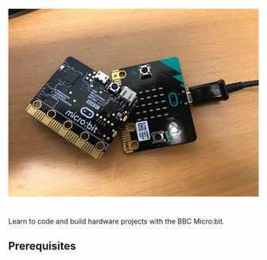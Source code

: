 <onlyinclude><includeonly>![Microbit Logo](../files/img/Microbit-2242373_640.jpg
"Microbit Logo")

<div style="clear: both; height:10px;">

</div>

</includeonly>Learn to code and build hardware projects with the BBC
Micro:bit. </onlyinclude>

## Prerequisites

